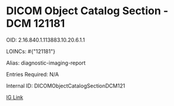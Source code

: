 # DICOM Object Catalog Section - DCM 121181

OID: 2.16.840.1.113883.10.20.6.1.1

LOINCs: #{"121181"}

Alias: diagnostic-imaging-report

Entries Required: N/A

Internal ID: DICOMObjectCatalogSectionDCM121

[IG Link](https://www.hl7.org/ccdasearch/templates/2.16.840.1.113883.10.20.6.1.1.html)

